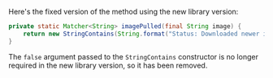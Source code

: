 Here's the fixed version of the method using the new library version:

```java
private static Matcher<String> imagePulled(final String image) {
    return new StringContains(String.format("Status: Downloaded newer image for %s", image));
}
```

The `false` argument passed to the `StringContains` constructor is no longer required in the new library version, so it has been removed.